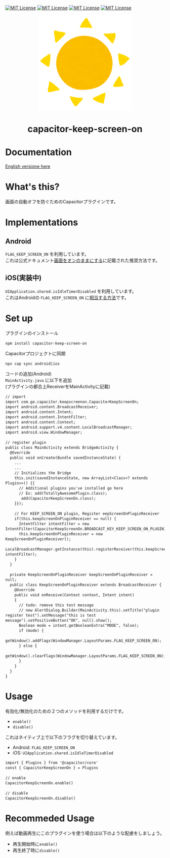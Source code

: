 [![MIT License](http://img.shields.io/badge/Capacitor-Android-green.svg?style=flat)](LICENSE)
[![MIT License](http://img.shields.io/badge/Capacitor-iOS-silver.svg?style=flat)](LICENSE)
[![MIT License](http://img.shields.io/badge/Capacitor-Javascript-gold.svg?style=flat)](LICENSE)
[![MIT License](http://img.shields.io/badge/license-MIT-blue.svg?style=flat)](LICENSE)

<p align="center"><img src="../logo.png" alt="Capacitor Keep Screen On logo"></p>
<h1 align="center">capacitor-keep-screen-on</h1>

# Documentation
[English versione here](https://github.com/go-u/capacitor-keep-screen-on/tree/master/docs/en)

# What's this?
画面の自動オフを防ぐためのCapacitorプラグインです。  

# Implementations
## Android
`FLAG_KEEP_SCREEN_ON` を利用しています。  
これは公式ドキュメント[画面をオンのままにする](https://developer.android.com/training/scheduling/wakelock#screen)に記載された推奨方法です。

## iOS(実装中)
`UIApplication.shared.isIdleTimerDisabled` を利用しています。  
これはAndroidの `FLAG_KEEP_SCREEN_ON` に[相当する方法](https://developer.apple.com/documentation/uikit/uiapplication/1623070-isidletimerdisabled)です。

# Set up
プラグインのインストール
```
npm install capacitor-keep-screen-on
```
Capacitorプロジェクトに同期
```
npx cap sync android|ios
```

コードの追加(Android)  
`MainActivity.java` に以下を追加  
(プラグインの都合上ReceiverをMainActivityに記載)

```
// import
import com.go.capacitor.keepscreenon.CapacitorKeepScreenOn;
import android.content.BroadcastReceiver;
import android.content.Intent;
import android.content.IntentFilter;
import android.content.Context;
import android.support.v4.content.LocalBroadcastManager;
import android.view.WindowManager;

// register plugin
public class MainActivity extends BridgeActivity {
  @Override
  public void onCreate(Bundle savedInstanceState) {
    ...
    ...
    // Initializes the Bridge
    this.init(savedInstanceState, new ArrayList<Class<? extends Plugin>>() {{
      // Additional plugins you've installed go here
      // Ex: add(TotallyAwesomePlugin.class);
       add(CapacitorKeepScreenOn.class);
    }});

    // For KEEP_SCREEN_ON plugin, Register eepScreenOnPluginReceiver
    if(this.keepScreenOnPluginReceiver == null) {
      IntentFilter intentFilter = new IntentFilter(CapacitorKeepScreenOn.BROADCAST_KEY_KEEP_SCREEN_ON_PLUGIN);
      this.keepScreenOnPluginReceiver = new KeepScreenOnPluginReceiver();
      LocalBroadcastManager.getInstance(this).registerReceiver(this.keepScreenOnPluginReceiver, intentFilter);
    }
  }

  private KeepScreenOnPluginReceiver keepScreenOnPluginReceiver = null;
  public class KeepScreenOnPluginReceiver extends BroadcastReceiver {
    @Override
    public void onReceive(Context context, Intent intent)
    {
      // todo: remove this test message
      // new AlertDialog.Builder(MainActivity.this).setTitle("plugin register test").setMessage("this is test message").setPositiveButton("OK", null).show();
      Boolean mode = intent.getBooleanExtra("MODE", false);
      if (mode) {
        getWindow().addFlags(WindowManager.LayoutParams.FLAG_KEEP_SCREEN_ON);
      } else {
        getWindow().clearFlags(WindowManager.LayoutParams.FLAG_KEEP_SCREEN_ON);
      }
    }
  }
}
```

# Usage
有効化/無効化のための２つのメソッドを利用するだけです。
- `enable()`  
- `disable()`
  
これはネイティブ上で以下のフラグを切り替えています。
- Android: `FLAG_KEEP_SCREEN_ON`
- iOS: `UIApplication.shared.isIdleTimerDisabled`

```
import { Plugins } from '@capacitor/core'
const { CapacitorKeepScreenOn } = Plugins

// enable
CapacitorKeepScreenOn.enable()

// disable
CapacitorKeepScreenOn.disable()
```

# Recommeded Usage
例えば動画再生にこのプラグインを使う場合は以下のような配慮をしましょう。  
- 再生開始時に`enable()`
- 再生終了時に`disable()`
